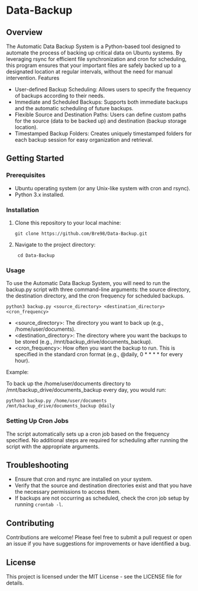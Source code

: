 # Data-Backup

## Overview

The Automatic Data Backup System is a Python-based tool designed to automate the process of backing up critical data on Ubuntu systems. By leveraging rsync for efficient file synchronization and cron for scheduling, this program ensures that your important files are safely backed up to a designated location at regular intervals, without the need for manual intervention.
Features

- User-defined Backup Scheduling: Allows users to specify the frequency of backups according to their needs.
- Immediate and Scheduled Backups: Supports both immediate backups and the automatic scheduling of future backups.
- Flexible Source and Destination Paths: Users can define custom paths for the source (data to be backed up) and destination (backup storage location).
- Timestamped Backup Folders: Creates uniquely timestamped folders for each backup session for easy organization and retrieval.

## Getting Started
### Prerequisites

- Ubuntu operating system (or any Unix-like system with cron and rsync).
- Python 3.x installed.

### Installation

1. Clone this repository to your local machine:

   ```
   git clone https://github.com/Bre98/Data-Backup.git
   ```
2. Navigate to the project directory:

   ```
    cd Data-Backup
   ```

### Usage

To use the Automatic Data Backup System, you will need to run the backup.py script with three command-line arguments: the source directory, the destination directory, and the cron frequency for scheduled backups.

```
python3 backup.py <source_directory> <destination_directory> <cron_frequency>
```

- <source_directory>: The directory you want to back up (e.g., /home/user/documents).
- <destination_directory>: The directory where you want the backups to be stored (e.g., /mnt/backup_drive/documents_backup).
- <cron_frequency>: How often you want the backup to run. This is specified in the standard cron format (e.g., @daily, 0 * * * * for every hour).

Example:

To back up the /home/user/documents directory to /mnt/backup_drive/documents_backup every day, you would run:

```
python3 backup.py /home/user/documents /mnt/backup_drive/documents_backup @daily
```

### Setting Up Cron Jobs

The script automatically sets up a cron job based on the frequency specified. No additional steps are required for scheduling after running the script with the appropriate arguments.

## Troubleshooting

- Ensure that cron and rsync are installed on your system.
- Verify that the source and destination directories exist and that you have the necessary permissions to access them.
- If backups are not occurring as scheduled, check the cron job setup by running `crontab -l`.

## Contributing

Contributions are welcome! Please feel free to submit a pull request or open an issue if you have suggestions for improvements or have identified a bug.

## License

This project is licensed under the MIT License - see the LICENSE file for details.
